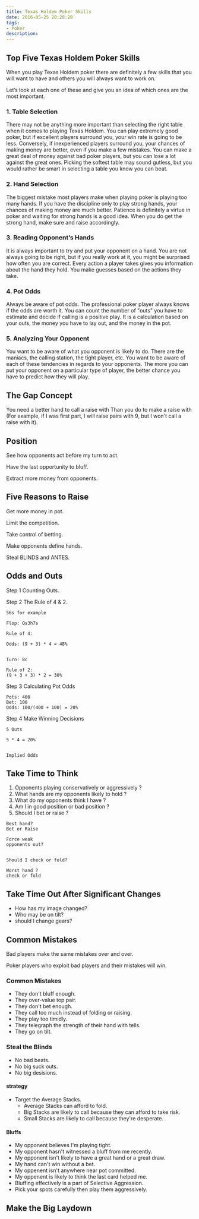 ```yaml
---
title: Texas Holdem Poker Skills
date: 2016-05-25 20:28:28
tags: 
- Poker
description:
---
```


## Top Five Texas Holdem Poker Skills

When you play Texas Holdem poker there are definitely a few skills that you will want to have and others you will always want to work on.


Let’s look at each one of these and give you an idea of which ones are the most important.

### 1. Table Selection

There may not be anything more important than selecting the right table when it comes to playing Texas Holdem.  You can play extremely good poker, but if excellent players surround you, your win rate is going to be less.  Conversely, if inexperienced players surround you, your chances of making money are better, even if you make a few mistakes.  You can make a great deal of money against bad poker players, but you can lose a lot against the great ones.  Picking the softest table may sound gutless, but you would rather be smart in selecting a table you know you can beat.



### 2. Hand Selection

The biggest mistake most players make when playing poker is playing too many hands.  If you have the discipline only to play strong hands, your chances of making money are much better.  Patience is definitely a virtue in poker and waiting for strong hands is a good idea.  When you do get the strong hand, make sure and raise accordingly.


### 3. Reading Opponent’s Hands

It is always important to try and put your opponent on a hand.  You are not always going to be right, but if you really work at it, you might be surprised how often you are correct.  Every action a player takes gives you information about the hand they hold.  You make guesses based on the actions they take.



### 4. Pot Odds

Always be aware of pot odds. The professional poker player always knows if the odds are worth it.  You can count the number of "outs" you have to estimate and decide if calling is a positive play.  It is a calculation based on your outs, the money you have to lay out, and the money in the pot.



### 5.  Analyzing Your Opponent

You want to be aware of what you opponent is likely to do.  There are the maniacs, the calling station, the tight player, etc.  You want to be aware of each of these tendencies in regards to your opponents.  The more you can put your opponent on a particular type of player, the better chance you have to predict how they will play. 


## The Gap Concept

You need a better hand to call a raise with Than you do to make a raise with (For example, if I was first part, I will raise pairs with 9, but I won't call a raise with it).


## Position

See how opponents act before my turn to act.

Have the last opportunity to bluff.

Extract more money from opponents.


## Five Reasons to Raise

Get more money in pot.

Limit the competition.

Take control of betting.

Make opponents define hands.

Steal BLINDS and ANTES.


## Odds and Outs

Step 1  Counting Outs.

Step 2  The Rule of 4 & 2.

```
56s for example

Flop: Qs3h7s

Rule of 4:

Odds: (9 + 3) * 4 = 48%


Turn: 8c

Rule of 2:
(9 + 3 + 3) * 2 = 30%

```


Step 3 Calculating Pot Odds

```
Pots: 400
Bet: 100
Odds: 100/(400 + 100) = 20%

```


Step 4 Make Winning Decisions

```
5 Outs 

5 * 4 = 20%


Implied Odds

```


## Take Time to Think

1. Opponents playing conservatively or aggressively ?
2. What hands are my opponents likely to hold ?
3. What do my opponents think I have ?
4. Am I in good position or bad position ?
5. Should I bet or raise ?

```
Best hand?
Bet or Raise

Force weak
opponents out?


Should I check or fold?

Worst hand ?
check or fold

```


## Take Time Out After Significant Changes

- How has my image changed?
- Who may be on tilt?
- should I change gears?


## Common Mistakes

Bad players make the same mistakes over and over.

Poker players who exploit bad players and their mistakes will win.


### Common Mistakes

- They don't bluff enough.
- They over-value top pair.
- They don't bet enough.
- They call too much instead of folding or raising.
- They play too timidly.
- They telegraph the strength of their hand with tells.
- They go on tilt.


### Steal the Blinds

- No bad beats.
- No big suck outs.
- No big desisions.

#### strategy

- Target the Average Stacks.
	- Average Stacks can afford to fold.
	- Big Stacks are likely to call because they can afford to take risk.
	- Small Stacks are likely to call because they're desperate.

#### Bluffs

- My opponent believes I'm playing tight.
- My opponent hasn't witnessed a bluff from me recently.
- My opponent isn't likely to have a great hand or a great draw.
- My hand can't win without a bet.
- My oppenent isn't anywhere near pot committed.
- My oppenent is likely to think the last card helped me.
- Bluffing effectively is a part of Selective Aggression.
- Pick your spots carefully then play them aggressively.


## Make the Big Laydown




